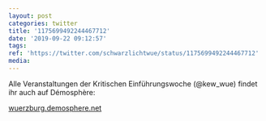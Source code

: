 ```yaml
---
layout: post
categories: twitter
title: '1175699492244467712'
date: '2019-09-22 09:12:57'
tags: 
ref: 'https://twitter.com/schwarzlichtwue/status/1175699492244467712'
media:
---
```

Alle Veranstaltungen der Kritischen Einführungswoche (@kew_wue) findet ihr auch auf Démosphère:

[wuerzburg.demosphere.net](https://wuerzburg.demosphere.net/) 
